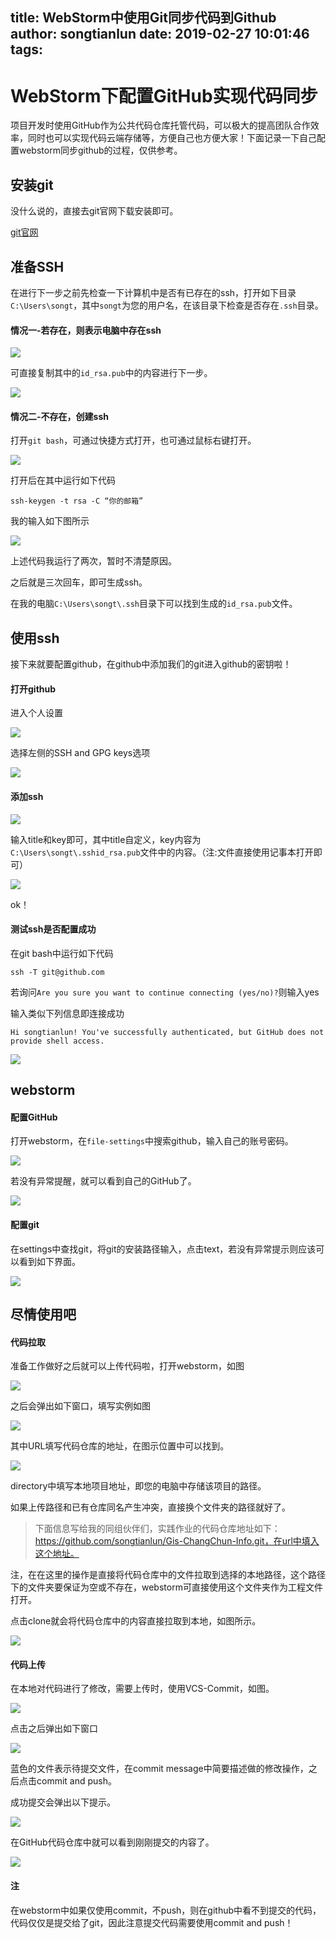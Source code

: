 title: WebStorm中使用Git同步代码到Github
author: songtianlun
date: 2019-02-27 10:01:46
tags:
---
#  WebStorm下配置GitHub实现代码同步

项目开发时使用GitHub作为公共代码仓库托管代码，可以极大的提高团队合作效率，同时也可以实现代码云端存储等，方便自己也方便大家！下面记录一下自己配置webstorm同步github的过程，仅供参考。

## 安装git

没什么说的，直接去git官网下载安装即可。

[git官网](https://git-scm.com/)

## 准备SSH

在进行下一步之前先检查一下计算机中是否有已存在的ssh，打开如下目录`C:\Users\songt`，其中`songt`为您的用户名，在该目录下检查是否存在`.ssh`目录。

#### 情况一-若存在，则表示电脑中存在ssh

![](http://pnabaentf.bkt.clouddn.com//20190227090854.png)

可直接复制其中的`id_rsa.pub`中的内容进行下一步。

![](http://pnabaentf.bkt.clouddn.com//1551229775466.png)

#### 情况二-不存在，创建ssh

打开`git bash`，可通过快捷方式打开，也可通过鼠标右键打开。

![](http://pnabaentf.bkt.clouddn.com//20190227090607.png)

打开后在其中运行如下代码

`ssh-keygen -t rsa -C “你的邮箱”`

我的输入如下图所示

![](http://pnabaentf.bkt.clouddn.com//20190227091322.png)

上述代码我运行了两次，暂时不清楚原因。

之后就是三次回车，即可生成ssh。

在我的电脑`C:\Users\songt\.ssh`目录下可以找到生成的`id_rsa.pub`文件。

## 使用ssh

接下来就要配置github，在github中添加我们的git进入github的密钥啦！

#### 打开github

进入个人设置

![](http://pnabaentf.bkt.clouddn.com//20190227091839.png)



选择左侧的SSH and GPG keys选项

![](http://pnabaentf.bkt.clouddn.com//20190227091907.png)

#### 添加ssh

![](http://pnabaentf.bkt.clouddn.com//20190227091956.png)

输入title和key即可，其中title自定义，key内容为`C:\Users\songt\.sshid_rsa.pub`文件中的内容。（注:文件直接使用记事本打开即可）

![](http://pnabaentf.bkt.clouddn.com//20190227092021.png)

ok！

#### 测试ssh是否配置成功

在git bash中运行如下代码

`ssh -T git@github.com`

若询问`Are you sure you want to continue connecting (yes/no)?`则输入yes

输入类似下列信息即连接成功

`Hi songtianlun! You've successfully authenticated, but GitHub does not provide shell access.`

![](http://pnabaentf.bkt.clouddn.com//20190227092605.png)

## webstorm

#### 配置GitHub

打开webstorm，在`file-settings`中搜索github，输入自己的账号密码。

![](http://pnabaentf.bkt.clouddn.com//20190227092849.png)

若没有异常提醒，就可以看到自己的GitHub了。

![](http://pnabaentf.bkt.clouddn.com//20190227092919.png)

#### 配置git

在settings中查找git，将git的安装路径输入，点击text，若没有异常提示则应该可以看到如下界面。

![](http://pnabaentf.bkt.clouddn.com//20190227093037.png)

## 尽情使用吧

#### 代码拉取

准备工作做好之后就可以上传代码啦，打开webstorm，如图

![](http://pnabaentf.bkt.clouddn.com//20190227093220.png)

之后会弹出如下窗口，填写实例如图

![](http://pnabaentf.bkt.clouddn.com//20190227093751.png)

其中URL填写代码仓库的地址，在图示位置中可以找到。

![](http://pnabaentf.bkt.clouddn.com//20190227094007.png)

directory中填写本地项目地址，即您的电脑中存储该项目的路径。

如果上传路径和已有仓库同名产生冲突，直接换个文件夹的路径就好了。

> 下面信息写给我的同组伙伴们，实践作业的代码仓库地址如下：https://github.com/songtianlun/Gis-ChangChun-Info.git，在url中填入这个地址。

注，在在这里的操作是直接将代码仓库中的文件拉取到选择的本地路径，这个路径下的文件夹要保证为空或不存在，webstorm可直接使用这个文件夹作为工程文件打开。

点击clone就会将代码仓库中的内容直接拉取到本地，如图所示。

![](http://pnabaentf.bkt.clouddn.com//20190227094824.png)

#### 代码上传

在本地对代码进行了修改，需要上传时，使用VCS-Commit，如图。

![](http://pnabaentf.bkt.clouddn.com//1551232200602.png)

点击之后弹出如下窗口

![](http://pnabaentf.bkt.clouddn.com//20190227095518.png)

蓝色的文件表示待提交文件，在commit message中简要描述做的修改操作，之后点击commit and push。

成功提交会弹出以下提示。

![](http://pnabaentf.bkt.clouddn.com//20190227095744.png)

在GitHub代码仓库中就可以看到刚刚提交的内容了。

![](http://pnabaentf.bkt.clouddn.com//20190227095827.png)

#### 注

在webstorm中如果仅使用commit，不push，则在github中看不到提交的代码，代码仅仅是提交给了git，因此注意提交代码需要使用commit and push！